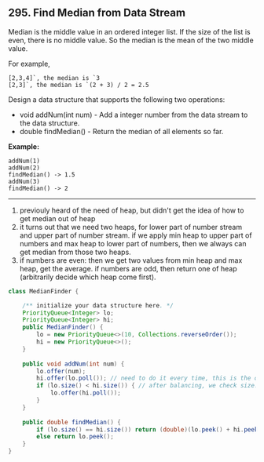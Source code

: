 ## 295. Find Median from Data Stream

Median is the middle value in an ordered integer list. If the size of the list is even, there is no middle value. So the median is the mean of the two middle value.

For example,

```
[2,3,4]`, the median is `3
[2,3]`, the median is `(2 + 3) / 2 = 2.5
```

Design a data structure that supports the following two operations:

- void addNum(int num) - Add a integer number from the data stream to the data structure.
- double findMedian() - Return the median of all elements so far.

 

**Example:**

```
addNum(1)
addNum(2)
findMedian() -> 1.5
addNum(3) 
findMedian() -> 2
```

----

1. previouly heard of the need of heap, but didn't get the idea of how to get median out of heap
2. it turns out that we need two heaps, for lower part of number stream and upper part of number stream. if we apply min heap to upper part of numbers and max heap to lower part of numbers, then we always can get median from those two heaps.
3. if numbers are even: then we get two values from min heap and max heap, get the average. if numbers are odd, then return one of heap (arbitrarily decide which heap come first).

```java
class MedianFinder {

    /** initialize your data structure here. */
    PriorityQueue<Integer> lo;
    PriorityQueue<Integer> hi;
    public MedianFinder() {
        lo = new PriorityQueue<>(10, Collections.reverseOrder());
        hi = new PriorityQueue<>();
    }
    
    public void addNum(int num) {
        lo.offer(num);
        hi.offer(lo.poll()); // need to do it every time, this is the only way to balance tree, consider lo : 3, hi:3, then comes with a largest number, it will put directly to lo, going to get wrong answer. So we always do balancing.
        if (lo.size() < hi.size()) { // after balancing, we check size.
            lo.offer(hi.poll());
        }
    }
    
    public double findMedian() {
        if (lo.size() == hi.size()) return (double)(lo.peek() + hi.peek())/2;
        else return lo.peek();
    }
}


```

